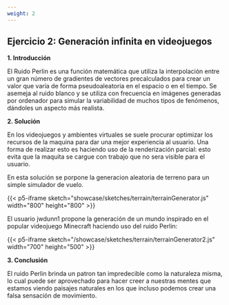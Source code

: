 ```yaml
---
weight: 2
---
```

## Ejercicio 2: Generación infinita en videojuegos

**1. Introducción**

El Ruido Perlin es una función matemática que utiliza la interpolación entre un gran número de gradientes de vectores precalculados para crear un valor que varía de forma pseudoaleatoria en el espacio o en el tiempo. Se asemeja al ruido blanco y se utiliza con frecuencia en imágenes generadas por ordenador para simular la variabilidad de muchos tipos de fenómenos, dándoles un aspecto más realista.


**2. Solución**

En los videojuegos y ambientes virtuales se suele procurar optimizar los recursos de la maquina para dar una mejor experiencia al usuario. Una forma de realizar esto es haciendo uso de la renderización parcial: esto evita que la maquita se cargue con trabajo que no sera visible para el usuario. 

En esta solución se porpone la generacion aleatoria de terreno para un simple simulador de vuelo.

{{< p5-iframe sketch="showcase/sketches/terrain/terrainGenerator.js" width="800" height="800" >}}

El usuario jwdunn1 propone la generación de un mundo inspirado en el popular videojuego Minecraft haciendo uso del ruido Perlin:

{{< p5-iframe sketch="/showcase/sketches/terrain/terrainGenerator2.js" width="700" height="500" >}}

**3. Conclusión**

El ruido Perlin brinda un patron tan impredecible como la naturaleza misma, lo cual puede ser aprovechado para hacer creer a nuestras mentes que estamos viendo paisajes naturales en los que incluso podemos crear una falsa sensación de movimiento.